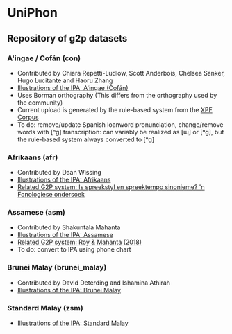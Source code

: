 # UniPhon
## Repository of g2p datasets

### A'ingae / Cofán (con)
- Contributed by Chiara Repetti-Ludlow, Scott Anderbois, Chelsea Sanker, Hugo Lucitante and Haoru Zhang
- [Illustrations of the IPA: A'ingae (Cofán)](https://www.cambridge.org/core/journals/journal-of-the-international-phonetic-association/article/abs/aingae-cofan/FF9C79364367200949AC46DC36383D00)
- Uses Borman orthography (This differs from the orthography used by the community)
- Current upload is generated by the rule-based system from the [XPF Corpus](https://cohenpr-xpf.github.io/XPF/About.html)
- To do: remove/update Spanish loanword pronunciation, change/remove words with [ⁿg] transcription: <g> can variably be realized as [ɰ] or [ⁿg], but the rule-based system always converted <g> to [ⁿg] 
  
### Afrikaans (afr)
- Contributed by Daan Wissing
- [Illustrations of the IPA: Afrikaans](https://www.cambridge.org/core/journals/journal-of-the-international-phonetic-association/article/afrikaans/2A6D5AC1AE493D1CCE3C1EFF6E0FEE77)
- [Related G2P system: Is spreekstyl en spreektempo sinonieme? 'n Fonologiese ondersoek](https://www.researchgate.net/journal/Southern-African-Linguistics-and-Applied-Language-Studies-1727-9461)

### Assamese (asm)
- Contributed by Shakuntala Mahanta
- [Illustrations of the IPA: Assamese](https://www.cambridge.org/core/journals/journal-of-the-international-phonetic-association/article/assamese/FD4090937A7BC4318FCF1117E82313E4)
- [Related G2P system: Roy & Mahanta (2018)](https://www.isca-speech.org/archive/interspeech_2018/roy18_interspeech.html)
- To do: convert to IPA using phone chart

### Brunei Malay (brunei_malay)
- Contributed by David Deterding and Ishamina Athirah
- [Illustrations of the IPA: Brunei Malay](https://www.cambridge.org/core/journals/journal-of-the-international-phonetic-association/article/brunei-malay/37436246DB8F85B1EAA498E5389A3D49)

### Standard Malay (zsm)
- [Illustrations of the IPA: Standard Malay](https://www.cambridge.org/core/journals/journal-of-the-international-phonetic-association/article/standard-malay-brunei/F08DBC925B1AC32E65E6291C487F845A)
